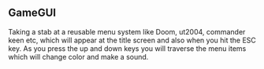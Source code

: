 ## GameGUI

Taking a stab at a reusable menu system like Doom, ut2004, commander keen etc, 
which will appear at the title screen and also when you hit the ESC key.  As
you press the up and down keys you will traverse the menu items which will 
change color and make a sound. 
